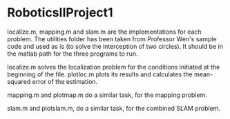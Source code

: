 # RoboticsIIProject1

localize.m, mapping.m and slam.m are the implementations for each problem. The utilities folder has been taken from Professor Wen's sample code and used as is (to solve the interception of two circles). It should be in the matlab path for the three programs to run.

localize.m solves the localization problem for the conditions initiated at the beginning of the file.
plotloc.m plots its results and calculates the mean-squared error of the estimation.

mapping.m and plotmap.m do a similar task, for the mapping problem.

slam.m and plotslam.m, do a similar task, for the combined SLAM problem.
